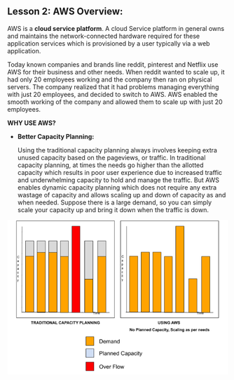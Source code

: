 ## **Lesson 2: AWS Overview:**

AWS is a **cloud service platform**. A cloud Service platform in general owns and maintains the network-connected hardware required for these application services which is provisioned by a user typically via a web application. 

Today known companies and brands line reddit, pinterest and Netflix use AWS for their business and other needs. When reddit wanted to scale up, it had only 20 employees working and the company then ran on physical servers. The company realized that it had problems managing everything with just 20 employees, and decided to switch to AWS. AWS enabled the smooth working of the  company and allowed them to scale up with just 20 employees. 

**WHY USE AWS?**



*   **Better Capacity Planning:**

    Using the traditional capacity planning always involves keeping extra unused capacity based on the pageviews, or traffic. In traditional capacity planning, at times the needs go higher than the allotted capacity which results in poor user experience due to increased traffic and underwhelming capacity to hold and manage the traffic. But AWS enables dynamic capacity planning which does not require any extra wastage of capacity and allows scaling up and down of capacity as and when needed. Suppose there is a large demand, so you can simply scale your capacity up and bring it down when the traffic is down. 

![drawing](https://github.com/josharsh/Learn-AWS-the-OSS-way/blob/master/Resources/capacityplanning.png)
